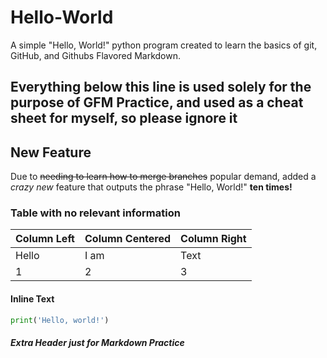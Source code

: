 # Hello-World
A simple "Hello, World!" python program created to learn the basics of git, GitHub, and Githubs Flavored Markdown.



Everything below this line is used solely for the purpose of GFM Practice, and used as a cheat sheet for myself, so please ignore it
---


## New Feature
Due to ~~needing to learn how to merge branches~~ popular demand, added a *crazy new* feature that outputs the phrase "Hello, World!" **ten times!**

### Table with no relevant information

Column Left | Column Centered | Column Right
--- | --- | ---
Hello | I am | Text
1 | 2 | 3

#### Inline Text
```python
print('Hello, world!')
```

##### Extra Header just for Markdown Practice